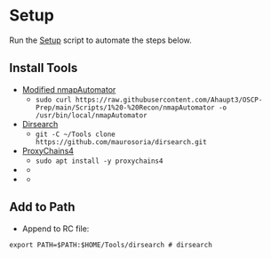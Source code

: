 # Setup

Run the [Setup](Setup/Setup.sh) script to automate the steps below.

## Install Tools

- [Modified nmapAutomator](Scripts/nmapAutomator)
  - `sudo curl https://raw.githubusercontent.com/Ahaupt3/OSCP-Prep/main/Scripts/1%20-%20Recon/nmapAutomator -o /usr/bin/local/nmapAutomator`
- [Dirsearch](https://github.com/maurosoria/dirsearch)
  - `git -C ~/Tools clone https://github.com/maurosoria/dirsearch.git`
- [ProxyChains4](https://github.com/haad/proxychains)
  - `sudo apt install -y proxychains4`
- []()
  - <command>
- []()
  - <command>

## Add to Path

- Append to RC file:

```shell
export PATH=$PATH:$HOME/Tools/dirsearch # dirsearch

```
